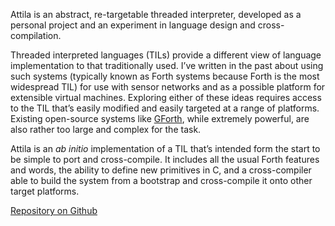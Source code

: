 <!--
.. title: Attila
.. slug: attila
.. date:  2020-06-17 16:43:17 UTC+01:00
.. tags: forth, c, programming
.. category: development
.. link: 
.. description: 
.. type: text
-->

Attila is an abstract, re-targetable threaded interpreter, developed
as a personal project and an experiment in language design and
cross-compilation.

Threaded interpreted languages (TILs) provide a different view of
language implementation to that traditionally used. I’ve written in
the past about using such systems (typically known as Forth systems
because Forth is the most widespread TIL) for use with sensor networks
and as a possible platform for extensible virtual machines. Exploring
either of these ideas requires access to the TIL that’s easily
modified and easily targeted at a range of platforms. Existing
open-source systems like [GForth](http://www.gnu.org/software/gforth/),
while extremely powerful, are also rather too large and complex for
the task.

Attila is an *ab initio* implementation of a TIL that’s intended form
the start to be simple to port and cross-compile. It includes all the
usual Forth features and words, the ability to define new primitives
in C, and a cross-compiler able to build the system from a bootstrap
and cross-compile it onto other target platforms.

[Repository on Github](https://github.com/simoninireland/attila)
